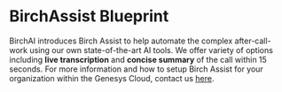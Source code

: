 # BirchAssist Blueprint

BirchAI introduces Birch Assist to help automate the complex after-call-work using our own state-of-the-art AI tools. We offer variety of options including **live transcription** and **concise summary** of the call within 15 seconds. For more information and how to setup Birch Assist for your organization within the Genesys Cloud, contact us [here](https://birch.ai/#footerscroll).

